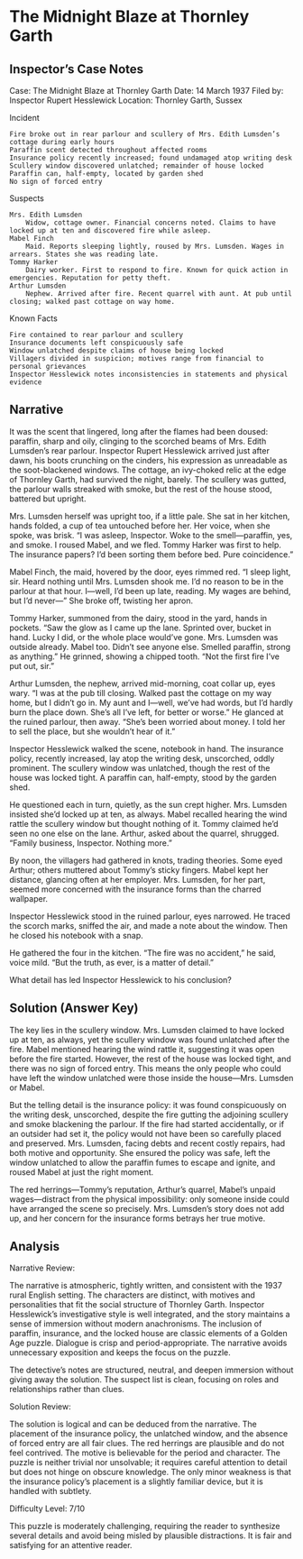 # The Midnight Blaze at Thornley Garth

## Inspector’s Case Notes

Case: The Midnight Blaze at Thornley Garth
Date: 14 March 1937
Filed by: Inspector Rupert Hesslewick
Location: Thornley Garth, Sussex

Incident

    Fire broke out in rear parlour and scullery of Mrs. Edith Lumsden’s cottage during early hours
    Paraffin scent detected throughout affected rooms
    Insurance policy recently increased; found undamaged atop writing desk
    Scullery window discovered unlatched; remainder of house locked
    Paraffin can, half-empty, located by garden shed
    No sign of forced entry

Suspects

    Mrs. Edith Lumsden
        Widow, cottage owner. Financial concerns noted. Claims to have locked up at ten and discovered fire while asleep.
    Mabel Finch
        Maid. Reports sleeping lightly, roused by Mrs. Lumsden. Wages in arrears. States she was reading late.
    Tommy Harker
        Dairy worker. First to respond to fire. Known for quick action in emergencies. Reputation for petty theft.
    Arthur Lumsden
        Nephew. Arrived after fire. Recent quarrel with aunt. At pub until closing; walked past cottage on way home.

Known Facts

    Fire contained to rear parlour and scullery
    Insurance documents left conspicuously safe
    Window unlatched despite claims of house being locked
    Villagers divided in suspicion; motives range from financial to personal grievances
    Inspector Hesslewick notes inconsistencies in statements and physical evidence


## Narrative

It was the scent that lingered, long after the flames had been doused: paraffin, sharp and oily, clinging to the scorched beams of Mrs. Edith Lumsden’s rear parlour. Inspector Rupert Hesslewick arrived just after dawn, his boots crunching on the cinders, his expression as unreadable as the soot-blackened windows. The cottage, an ivy-choked relic at the edge of Thornley Garth, had survived the night, barely. The scullery was gutted, the parlour walls streaked with smoke, but the rest of the house stood, battered but upright.

Mrs. Lumsden herself was upright too, if a little pale. She sat in her kitchen, hands folded, a cup of tea untouched before her. Her voice, when she spoke, was brisk. “I was asleep, Inspector. Woke to the smell—paraffin, yes, and smoke. I roused Mabel, and we fled. Tommy Harker was first to help. The insurance papers? I’d been sorting them before bed. Pure coincidence.”

Mabel Finch, the maid, hovered by the door, eyes rimmed red. “I sleep light, sir. Heard nothing until Mrs. Lumsden shook me. I’d no reason to be in the parlour at that hour. I—well, I’d been up late, reading. My wages are behind, but I’d never—” She broke off, twisting her apron.

Tommy Harker, summoned from the dairy, stood in the yard, hands in pockets. “Saw the glow as I came up the lane. Sprinted over, bucket in hand. Lucky I did, or the whole place would’ve gone. Mrs. Lumsden was outside already. Mabel too. Didn’t see anyone else. Smelled paraffin, strong as anything.” He grinned, showing a chipped tooth. “Not the first fire I’ve put out, sir.”

Arthur Lumsden, the nephew, arrived mid-morning, coat collar up, eyes wary. “I was at the pub till closing. Walked past the cottage on my way home, but I didn’t go in. My aunt and I—well, we’ve had words, but I’d hardly burn the place down. She’s all I’ve left, for better or worse.” He glanced at the ruined parlour, then away. “She’s been worried about money. I told her to sell the place, but she wouldn’t hear of it.”

Inspector Hesslewick walked the scene, notebook in hand. The insurance policy, recently increased, lay atop the writing desk, unscorched, oddly prominent. The scullery window was unlatched, though the rest of the house was locked tight. A paraffin can, half-empty, stood by the garden shed.

He questioned each in turn, quietly, as the sun crept higher. Mrs. Lumsden insisted she’d locked up at ten, as always. Mabel recalled hearing the wind rattle the scullery window but thought nothing of it. Tommy claimed he’d seen no one else on the lane. Arthur, asked about the quarrel, shrugged. “Family business, Inspector. Nothing more.”

By noon, the villagers had gathered in knots, trading theories. Some eyed Arthur; others muttered about Tommy’s sticky fingers. Mabel kept her distance, glancing often at her employer. Mrs. Lumsden, for her part, seemed more concerned with the insurance forms than the charred wallpaper.

Inspector Hesslewick stood in the ruined parlour, eyes narrowed. He traced the scorch marks, sniffed the air, and made a note about the window. Then he closed his notebook with a snap.

He gathered the four in the kitchen. “The fire was no accident,” he said, voice mild. “But the truth, as ever, is a matter of detail.”

What detail has led Inspector Hesslewick to his conclusion?

## Solution (Answer Key)

The key lies in the scullery window. Mrs. Lumsden claimed to have locked up at ten, as always, yet the scullery window was found unlatched after the fire. Mabel mentioned hearing the wind rattle it, suggesting it was open before the fire started. However, the rest of the house was locked tight, and there was no sign of forced entry. This means the only people who could have left the window unlatched were those inside the house—Mrs. Lumsden or Mabel.

But the telling detail is the insurance policy: it was found conspicuously on the writing desk, unscorched, despite the fire gutting the adjoining scullery and smoke blackening the parlour. If the fire had started accidentally, or if an outsider had set it, the policy would not have been so carefully placed and preserved. Mrs. Lumsden, facing debts and recent costly repairs, had both motive and opportunity. She ensured the policy was safe, left the window unlatched to allow the paraffin fumes to escape and ignite, and roused Mabel at just the right moment.

The red herrings—Tommy’s reputation, Arthur’s quarrel, Mabel’s unpaid wages—distract from the physical impossibility: only someone inside could have arranged the scene so precisely. Mrs. Lumsden’s story does not add up, and her concern for the insurance forms betrays her true motive.

## Analysis

Narrative Review:

The narrative is atmospheric, tightly written, and consistent with the 1937 rural English setting. The characters are distinct, with motives and personalities that fit the social structure of Thornley Garth. Inspector Hesslewick’s investigative style is well integrated, and the story maintains a sense of immersion without modern anachronisms. The inclusion of paraffin, insurance, and the locked house are classic elements of a Golden Age puzzle. Dialogue is crisp and period-appropriate. The narrative avoids unnecessary exposition and keeps the focus on the puzzle.

The detective’s notes are structured, neutral, and deepen immersion without giving away the solution. The suspect list is clean, focusing on roles and relationships rather than clues.

Solution Review:

The solution is logical and can be deduced from the narrative. The placement of the insurance policy, the unlatched window, and the absence of forced entry are all fair clues. The red herrings are plausible and do not feel contrived. The motive is believable for the period and character. The puzzle is neither trivial nor unsolvable; it requires careful attention to detail but does not hinge on obscure knowledge. The only minor weakness is that the insurance policy’s placement is a slightly familiar device, but it is handled with subtlety.

Difficulty Level: 7/10

This puzzle is moderately challenging, requiring the reader to synthesize several details and avoid being misled by plausible distractions. It is fair and satisfying for an attentive reader.